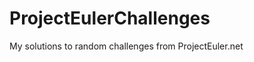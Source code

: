 ProjectEulerChallenges
======================

My solutions to random challenges from ProjectEuler.net 
